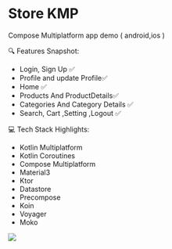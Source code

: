 # Store KMP 
Compose Multiplatform app demo ( android,ios )

🔍 Features Snapshot:
- Login, Sign Up ✅
- Profile and update Profile✅
- Home ✅
- Products And ProductDetails✅
- Categories And Category Details ✅
- Search, Cart ,Setting ,Logout ✅


💻 Tech Stack Highlights:
- Kotlin Multiplatform
- Kotlin Coroutines
- Compose Multiplatform
- Material3
- Ktor
- Datastore
- Precompose
- Koin
- Voyager
- Moko



![](app_preview.gif)
